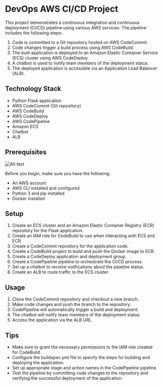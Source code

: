 # DevOps AWS CI/CD Project

This project demonstrates a continuous integration and continuous deployment (CI/CD) pipeline using various AWS services. The pipeline includes the following steps:

1. Code is committed to a Git repository hosted on AWS CodeCommit.
2. Code changes trigger a build process using AWS CodeBuild.
3. The built application is deployed to an Amazon Elastic Container Service (ECS) cluster using AWS CodeDeploy.
4. A chatbot is used to notify team members of the deployment status.
5. The deployed application is accessible via an Application Load Balancer (ALB).

## Technology Stack

- Python Flask application
- AWS CodeCommit (Git repository)
- AWS CodeBuild
- AWS CodeDeploy
- AWS CodePipeline
- Amazon ECS
- Chatbot
- ALB

## Prerequisites

![Alt text](image.jpg)


Before you begin, make sure you have the following:

- An AWS account
- AWS CLI installed and configured
- Python 3 and pip installed
- Docker installed

## Setup

1. Create an ECS cluster and an Amazon Elastic Container Registry (ECR) repository for the Flask application.
2. Create an IAM role for CodeBuild to use when interacting with ECS and ECR.
3. Create a CodeCommit repository for the application code.
4. Create a CodeBuild project to build and push the Docker image to ECR.
5. Create a CodeDeploy application and deployment group.
6. Create a CodePipeline pipeline to orchestrate the CI/CD process.
7. Set up a chatbot to receive notifications about the pipeline status.
8. Create an ALB to route traffic to the ECS cluster.

## Usage

1. Clone the CodeCommit repository and checkout a new branch.
2. Make code changes and push the branch to the repository.
3. CodePipeline will automatically trigger a build and deployment.
4. The chatbot will notify team members of the deployment status.
5. Access the application via the ALB URL.

## Tips

- Make sure to grant the necessary permissions to the IAM role created for CodeBuild.
- Configure the buildspec.yml file to specify the steps for building and deploying the application.
- Set up appropriate stage and action names in the CodePipeline pipeline.
- Test the pipeline by committing code changes to the repository and verifying the successful deployment of the application.
